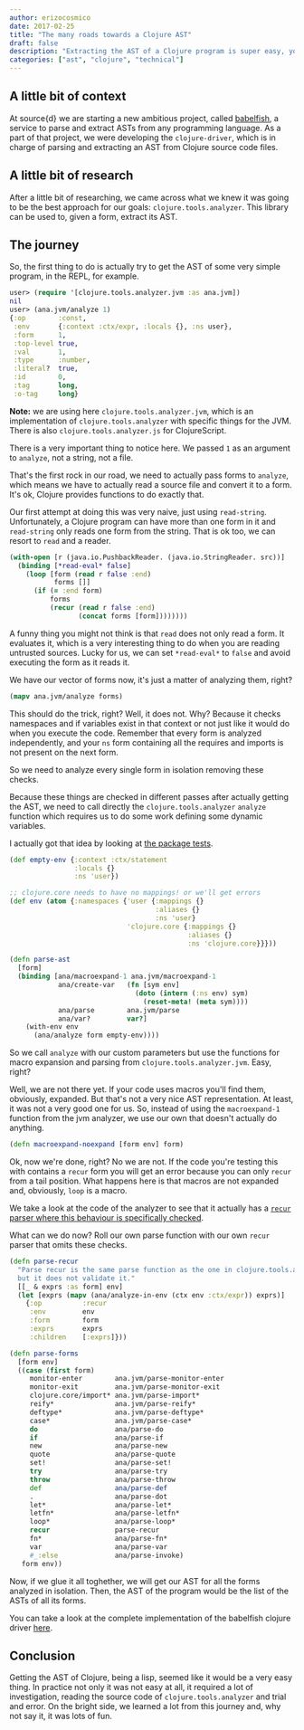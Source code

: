 ```yaml
---
author: erizocosmico
date: 2017-02-25
title: "The many roads towards a Clojure AST"
draft: false
description: "Extracting the AST of a Clojure program is super easy, you could think. It is a lisp, after all. We will be explaining our journey trying to extract the AST of Clojure programs using the `clojure.tools.analyzer` and how it was not as trivial as we thought."
categories: ["ast", "clojure", "technical"]
---
```


## A little bit of context

At source{d} we are starting a new ambitious project, called [babelfish](https://github.com/bblfsh), a service to parse and extract ASTs from any programming language. As a part of that project, we were developing the `clojure-driver`, which is in charge of parsing and extracting an AST from Clojure source code files.

## A little bit of research

After a little bit of researching, we came across what we knew it was going to be the best approach for our goals: `clojure.tools.analyzer`. This library can be used to, given a form, extract its AST.

## The journey

So, the first thing to do is actually try to get the AST of some very simple program, in the REPL, for example.

```clojure
user> (require '[clojure.tools.analyzer.jvm :as ana.jvm])
nil
user> (ana.jvm/analyze 1)
{:op        :const,
 :env       {:context :ctx/expr, :locals {}, :ns user},
 :form      1,
 :top-level true,
 :val       1,
 :type      :number,
 :literal?  true,
 :id        0,
 :tag       long,
 :o-tag     long}
```

**Note:** we are using here `clojure.tools.analyzer.jvm`, which is an implementation of `clojure.tools.analyzer` with specific things for the JVM. There is also `clojure.tools.analyzer.js` for ClojureScript.

There is a very important thing to notice here. We passed `1` as an argument to `analyze`, not a string, not a file. 

That's the first rock in our road, we need to actually pass forms to `analyze`, which means we have to actually read a source file and convert it to a form.
It's ok, Clojure provides functions to do exactly that.

Our first attempt at doing this was very naive, just using `read-string`. Unfortunately, a Clojure program can have more than one form in it and `read-string` only reads one form from the string.
That is ok too, we can resort to `read` and a reader.

```clojure
(with-open [r (java.io.PushbackReader. (java.io.StringReader. src))]
  (binding [*read-eval* false]
    (loop [form (read r false :end)
           forms []]
      (if (= :end form)
          forms
          (recur (read r false :end)
                 (concat forms [form])))))))
```

A funny thing you might not think is that `read` does not only read a form. It evaluates it, which is a very interesting thing to do when you are reading untrusted sources. Lucky for us, we can set `*read-eval*` to `false` and avoid executing the form as it reads it.

We have our vector of forms now, it's just a matter of analyzing them, right?

```clojure
(mapv ana.jvm/analyze forms)
```

This should do the trick, right? Well, it does not.
Why? Because it checks namespaces and if variables exist in that context or not just like it would do when you execute the code. Remember that every form is analyzed independently, and your `ns` form containing all the requires and imports is not present on the next form.

So we need to analyze every single form in isolation removing these checks.

Because these things are checked in different passes after actually getting the AST, we need to call directly the `clojure.tools.analyzer` `analyze` function which requires us to do some work defining some dynamic variables.

I actually got that idea by looking at [the package tests](https://github.com/clojure/tools.analyzer/blob/master/src/test/clojure/clojure/tools/analyzer/core_test.clj#L54-L63).

```clojure
(def empty-env {:context :ctx/statement
                :locals {}
                :ns 'user})

;; clojure.core needs to have no mappings! or we'll get errors
(def env (atom {:namespaces {'user {:mappings {}
                                    :aliases {}
                                    :ns 'user}
                             'clojure.core {:mappings {}
                                            :aliases {}
                                            :ns 'clojure.core}}}))

(defn parse-ast
  [form]
  (binding [ana/macroexpand-1 ana.jvm/macroexpand-1
            ana/create-var   (fn [sym env]
                               (doto (intern (:ns env) sym)
                                 (reset-meta! (meta sym))))
            ana/parse        ana.jvm/parse
            ana/var?         var?]
    (with-env env
      (ana/analyze form empty-env))))
```

So we call `analyze` with our custom parameters but use the functions for macro expansion and parsing from `clojure.tools.analyzer.jvm`. Easy, right?

Well, we are not there yet. If your code uses macros you'll find them, obviously, expanded. But that's not a very nice AST representation. At least, it was not a very good one for us. So, instead of using the `macroexpand-1` function from the jvm analyzer, we use our own that doesn't actually do anything.

```clojure
(defn macroexpand-noexpand [form env] form)
```

Ok, now we're done, right? No we are not. If the code you're testing this with contains a `recur` form you will get an error because you can only `recur` from a tail position. What happens here is that macros are not expanded and, obviously, `loop` is a macro.

We take a look at the code of the analyzer to see that it actually has a [`recur` parser where this behaviour is specifically checked](https://crossclj.info/ns/org.clojure/tools.analyzer/0.6.9/clojure.tools.analyzer.html#_parse-recur).

What can we do now? Roll our own parse function with our own `recur` parser that omits these checks.

```clojure
(defn parse-recur
  "Parse recur is the same parse function as the one in clojure.tools.analyzer
  but it does not validate it."
  [[_ & exprs :as form] env]
  (let [exprs (mapv (ana/analyze-in-env (ctx env :ctx/expr)) exprs)]
    {:op          :recur
     :env         env
     :form        form
     :exprs       exprs
     :children    [:exprs]}))

(defn parse-forms
  [form env]
  ((case (first form)
     monitor-enter        ana.jvm/parse-monitor-enter
     monitor-exit         ana.jvm/parse-monitor-exit
     clojure.core/import* ana.jvm/parse-import*
     reify*               ana.jvm/parse-reify*
     deftype*             ana.jvm/parse-deftype*
     case*                ana.jvm/parse-case*
     do                   ana/parse-do
     if                   ana/parse-if
     new                  ana/parse-new
     quote                ana/parse-quote
     set!                 ana/parse-set!
     try                  ana/parse-try
     throw                ana/parse-throw
     def                  ana/parse-def
     .                    ana/parse-dot
     let*                 ana/parse-let*
     letfn*               ana/parse-letfn*
     loop*                ana/parse-loop*
     recur                parse-recur
     fn*                  ana/parse-fn*
     var                  ana/parse-var
     #_:else              ana/parse-invoke)
   form env))
```

Now, if we glue it all toghether, we will get our AST for all the forms analyzed in isolation. Then, the AST of the program would be the list of the ASTs of all its forms.     

You can take a look at the complete implementation of the babelfish clojure driver [here](https://github.com/bblfsh/clojure-driver).

## Conclusion

Getting the AST of Clojure, being a lisp, seemed like it would be a very easy thing. In practice not only it was not easy at all, it required a lot of investigation, reading the source code of `clojure.tools.analyzer` and trial and error.
On the bright side, we learned a lot from this journey and, why not say it, it was lots of fun.
